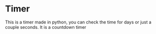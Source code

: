 # Timer
This is a timer made in python, you can check the time for days or just a couple seconds. It is a countdown timer
